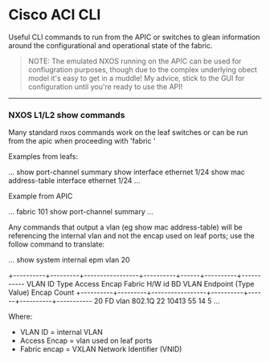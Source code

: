 # Cisco ACI CLI

Useful CLI commands to run from the APIC or switches to glean information around the configurational and operational state of the fabric. 

> NOTE: The emulated NXOS running on the APIC can be used for confiugration purposes, though due to the complex underlying obect model it's easy to get in a muddle! My advice, stick to the GUI for configuration until you're ready to use the API!

---

### NXOS L1/L2 show commands

Many standard nxos commands work on the leaf switches or can be run from the apic when proceeding with 'fabric <node-id>'

Examples from leafs:

...
show port-channel summary
show interface ethernet 1/24
show mac address-table interface ethernet 1/24
...

Example from APIC

...
fabric 101 show port-channel summary
...

Any commands that output a vlan (eg show mac address-table) will be referencing the internal vlan and not the encap used on leaf ports; use the follow command to translate:

...
show system internal epm vlan 20

+----------+---------+-----------------+----------+------+----------+-----------
   VLAN ID    Type      Access Encap     Fabric    H/W id  BD VLAN    Endpoint
                        (Type Value)     Encap                          Count
+----------+---------+-----------------+----------+------+----------+-----------
 20           FD vlan 802.1Q         22 10413      55     14         5
...

Where:
- VLAN ID = internal VLAN
- Access  Encap = vlan used on leaf ports
- Fabric encap = VXLAN Network Identifier (VNID)



